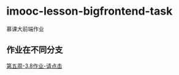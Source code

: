 # imooc-lesson-bigfrontend-task
慕课大前端作业

## 作业在不同分支
[第五周-3.8作业-请点击](https://github.com/cxvh/imooc-lesson-bigfrontend-task/tree/veevalidate)

